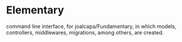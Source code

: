 # Elementary
command line interface, for joalcapa/Fundamentary, in which models, controllers, middlewares, migrations, among others, are created.
